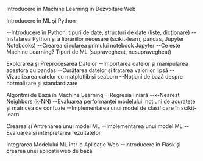 Introducere în Machine Learning în Dezvoltare Web

 Introducere în ML și Python
 
--Introducere în Python: tipuri de date, structuri de date (liste, dicționare)
--Instalarea Python și a librăriilor necesare (scikit-learn, pandas, Jupyter Notebooks)
--Crearea și rularea primului notebook Jupyter
--Ce este Machine Learning? Tipuri de ML (supravegheat, nesupravegheat)

 Explorarea și Preprocesarea Datelor
--Importarea datelor și manipularea acestora cu pandas
--Curățarea datelor și tratarea valorilor lipsă
--Vizualizarea datelor cu matplotlib și seaborn
--Noțiuni de bază despre normalizare și standardizare

 Algoritmi de Bază în Machine Learning
--Regresia liniară 
--k-Nearest Neighbors (k-NN)
--Evaluarea performanței modelului: noțiuni de acuratețe și matricea de confuzie
--Implementarea unui model de clasificare în scikit-learn

 Crearea și Antrenarea unui model ML
--Implementarea unui model ML
--Evaluarea și interpretarea rezultatelor

 Integrarea Modelului ML într-o Aplicație Web
--Introducere în Flask și crearea unei aplicații web de bază


